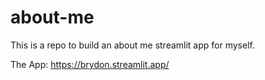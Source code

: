 # about-me

This is a repo to build an about me streamlit app for myself.

The App: https://brydon.streamlit.app/
